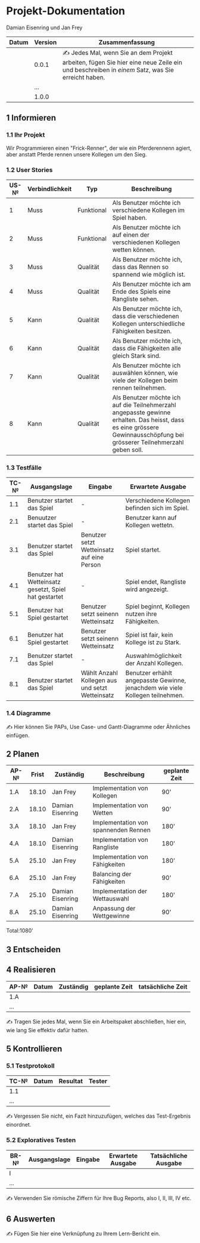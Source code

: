 # Projekt-Dokumentation
Damian Eisenring und Jan Frey

| Datum | Version | Zusammenfassung                                              |
| ----- | ------- | ------------------------------------------------------------ |
|       | 0.0.1   | ✍️ Jedes Mal, wenn Sie an dem Projekt arbeiten, fügen Sie hier eine neue Zeile ein und beschreiben in *einem* Satz, was Sie erreicht haben. |
|       | ...     |                                                              |
|       | 1.0.0   |                                                              |

## 1 Informieren

### 1.1 Ihr Projekt
Wir Programmieren einen "Frick-Renner", der wie ein Pferderennenn agiert, aber anstatt Pferde rennen unsere Kollegen um den Sieg.
### 1.2 User Stories

| US-№ | Verbindlichkeit | Typ  | Beschreibung                       |
| ---- | --------------- | ---- | ---------------------------------- |
|1|Muss|Funktional|Als Benutzer möchte ich verschiedene Kollegen im Spiel haben.|
|2|Muss|Funktional|Als Benutzer möchte ich auf einen der verschiedenen Kollegen wetten können.|
|3|Muss|Qualität|Als Benutzer möchte ich, dass das Rennen so spannend wie möglich ist.|
|4|Muss|Qualität|Als Benutzer möchte ich am Ende des Spiels eine Rangliste sehen.|
|5|Kann|Qualität|Als Benutzer möchte ich, dass die verschiedenen Kollegen unterschiedliche Fähigkeiten besitzen. |
|6|Kann|Qualität|Als Benutzer möchte ich, dass die Fähigkeiten alle gleich Stark sind.|
|7|Kann|Qualität|Als Benutzer möchte ich auswählen können, wie viele der Kollegen beim rennen teilnehmen.|
|8|Kann|Qualität|Als Benutzer möchte ich auf die Teilnehmerzahl angepasste gewinne erhalten. Das heisst, dass es eine grössere Gewinnausschöpfung bei grösserer Teilnehmerzahl geben soll.|

### 1.3 Testfälle

| TC-№ | Ausgangslage | Eingabe | Erwartete Ausgabe |
| ---- | ------------ | ------- | ----------------- |
| 1.1|Benutzer startet das Spiel|-|Verschiedene Kollegen befinden sich im Spiel.|
|2.1|Benuutzer startet das Spiel|-|Benutzer kann auf Kollegen wettetn.|
|3.1|Benutzer startet das Spiel|Benutzer setzt Wetteinsatz auf eine Person|Spiel startet.|
|4.1|Benutzer hat Wetteinsatz gesetzt, Spiel hat gestartet|-|Spiel endet, Rangliste wird angezeigt.|
|5.1|Benutzer hat Spiel gestartet|Benutzer setzt seinenn Wetteinsatz|Spiel beginnt, Kollegen nutzen ihre Fähigkeiten.|
|6.1|Benutzer hat Spiel gestartet|Benutzer setzt seinenn Wetteinsatz|Spiel ist fair, kein Kollege ist zu Stark.|
|7.1|Benutzer  startet das Spiel|-|Auswahlmöglichkeit der Anzahl Kollegen.
|8.1|Benutzer startet das Spiel|Wählt Anzahl Kollegen aus und setzt Wetteinsatz|Benutzer erhählt angepasste Gewinne, jenachdem wie viele Kollegen teilnehmen.|

### 1.4 Diagramme

✍️ Hier können Sie PAPs, Use Case- und Gantt-Diagramme oder Ähnliches einfügen.

## 2 Planen
| AP-№ | Frist | Zuständig | Beschreibung | geplante Zeit |
| ---- | ----- | --------- | ------------ | ------------- |
| 1.A  |18.10|Jan Frey|Implementation von Kollegen|90'|
| 2.A  |18.10|Damian Eisenring|Implementation von Wetten|90'|
|3.A|18.10|Jan Frey|Implementation von spannenden Rennen|180'|
|4.A|18.10|Damian Eisenring|Implementation von Rangliste|180'|
|5.A|25.10|Jan Frey|Implementation von Fähigkeiten|180'|
|6.A|25.10|Jan Frey|Balancing der Fähigkeiten|90'|
|7.A|25.10|Damian Eisenring|Implementation der Wettauswahl|180'|
|8.A|25.10|Damian Eisenring|Anpassung der Wettgewinne|90'|

Total:1080'
## 3 Entscheiden


## 4 Realisieren

| AP-№ | Datum | Zuständig | geplante Zeit | tatsächliche Zeit |
| ---- | ----- | --------- | ------------- | ----------------- |
| 1.A  |       |           |               |                   |
| ...  |       |           |               |                   |

✍️ Tragen Sie jedes Mal, wenn Sie ein Arbeitspaket abschließen, hier ein, wie lang Sie effektiv dafür hatten.

## 5 Kontrollieren

### 5.1 Testprotokoll

| TC-№ | Datum | Resultat | Tester |
| ---- | ----- | -------- | ------ |
| 1.1  |       |          |        |
| ...  |       |          |        |

✍️ Vergessen Sie nicht, ein Fazit hinzuzufügen, welches das Test-Ergebnis einordnet.

### 5.2 Exploratives Testen

| BR-№ | Ausgangslage | Eingabe | Erwartete Ausgabe | Tatsächliche Ausgabe |
| ---- | ------------ | ------- | ----------------- | -------------------- |
| I    |              |         |                   |                      |
| ...  |              |         |                   |                      |

✍️ Verwenden Sie römische Ziffern für Ihre Bug Reports, also I, II, III, IV etc.

## 6 Auswerten

✍️ Fügen Sie hier eine Verknüpfung zu Ihrem Lern-Bericht ein.
